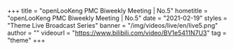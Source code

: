 +++
    title = "openLooKeng PMC Biweekly Meeting | No.5"
    hometitle = "openLooKeng PMC Biweekly Meeting | No.5"
    date = "2021-02-19"
    styles = "Theme Live Broadcast Series"
    banner = "/img/videos/live/en/live5.png"
    author = ""
    videourl = "https://www.bilibili.com/video/BV1e5411N7U3" 
    tag = "theme"
+++